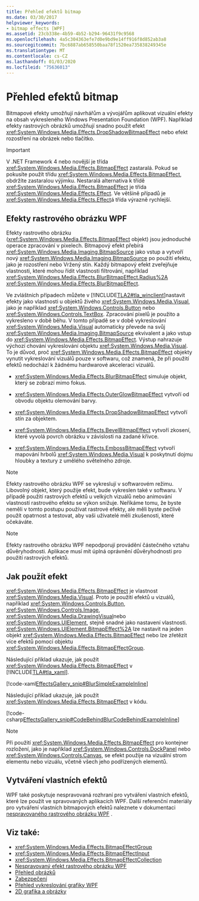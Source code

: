 ```yaml
---
title: Přehled efektů bitmap
ms.date: 03/30/2017
helpviewer_keywords:
- bitmap effects [WPF]
ms.assetid: 23cb338e-4b59-4b52-b294-96431f9c9568
ms.openlocfilehash: 4a5c304363efe7d0e9bd9e14ff916f8d852ab3a8
ms.sourcegitcommit: 7bc6887ab658550baa78f1520ea735838249345e
ms.translationtype: MT
ms.contentlocale: cs-CZ
ms.lasthandoff: 01/03/2020
ms.locfileid: "75636013"
---
```

# <a name="bitmap-effects-overview"></a>Přehled efektů bitmap
Bitmapové efekty umožňují návrhářům a vývojářům aplikovat vizuální efekty na obsah vykresleného Windows Presentation Foundation (WPF). Například efekty rastrových obrázků umožňují snadno použít efekt <xref:System.Windows.Media.Effects.DropShadowBitmapEffect> nebo efekt rozostření na obrázek nebo tlačítko.  
  
> [!IMPORTANT]
> V .NET Framework 4 nebo novější je třída <xref:System.Windows.Media.Effects.BitmapEffect> zastaralá. Pokud se pokusíte použít třídu <xref:System.Windows.Media.Effects.BitmapEffect>, obdržíte zastaralou výjimku. Nestaralá alternativa k třídě <xref:System.Windows.Media.Effects.BitmapEffect> je třída <xref:System.Windows.Media.Effects.Effect>. Ve většině případů je <xref:System.Windows.Media.Effects.Effect>á třída výrazně rychlejší.  

<a name="wpf_effects"></a>   
## <a name="wpf-bitmap-effects"></a>Efekty rastrového obrázku WPF  
 Efekty rastrového obrázku (<xref:System.Windows.Media.Effects.BitmapEffect> objekt) jsou jednoduché operace zpracování v pixelech. Bitmapový efekt přebírá <xref:System.Windows.Media.Imaging.BitmapSource> jako vstup a vytvoří nový <xref:System.Windows.Media.Imaging.BitmapSource> po použití efektu, jako je rozostření nebo Vržený stín. Každý bitmapový efekt zveřejňuje vlastnosti, které mohou řídit vlastnosti filtrování, například <xref:System.Windows.Media.Effects.BlurBitmapEffect.Radius%2A> <xref:System.Windows.Media.Effects.BlurBitmapEffect>.  
  
 Ve zvláštních případech můžete v [!INCLUDE[TLA2#tla_winclient](../../../../includes/tla2sharptla-winclient-md.md)]nastavit efekty jako vlastnosti u objektů živého <xref:System.Windows.Media.Visual>, jako je například <xref:System.Windows.Controls.Button> nebo <xref:System.Windows.Controls.TextBox>. Zpracování pixelů je použito a vykresleno v době běhu. V tomto případě se v době vykreslování <xref:System.Windows.Media.Visual> automaticky převede na svůj <xref:System.Windows.Media.Imaging.BitmapSource> ekvivalent a jako vstup do <xref:System.Windows.Media.Effects.BitmapEffect>. Výstup nahrazuje výchozí chování vykreslování objektu <xref:System.Windows.Media.Visual>. To je důvod, proč <xref:System.Windows.Media.Effects.BitmapEffect> objekty vynutit vykreslování vizuálů pouze v softwaru, což znamená, že při použití efektů nedochází k žádnému hardwarové akceleraci vizuálů.  
  
- <xref:System.Windows.Media.Effects.BlurBitmapEffect> simuluje objekt, který se zobrazí mimo fokus.  
  
- <xref:System.Windows.Media.Effects.OuterGlowBitmapEffect> vytvoří od obvodu objektu olemování barvy.  
  
- <xref:System.Windows.Media.Effects.DropShadowBitmapEffect> vytvoří stín za objektem.  
  
- <xref:System.Windows.Media.Effects.BevelBitmapEffect> vytvoří zkosení, které vyvolá povrch obrázku v závislosti na zadané křivce.  
  
- <xref:System.Windows.Media.Effects.EmbossBitmapEffect> vytvoří mapování hrbolů <xref:System.Windows.Media.Visual> k poskytnutí dojmu hloubky a textury z umělého světelného zdroje.  
  
> [!NOTE]
> Efekty rastrového obrázku WPF se vykreslují v softwarovém režimu. Libovolný objekt, který použije efekt, bude vykreslen také v softwaru. V případě použití rastrových efektů u velkých vizuálů nebo animování vlastností rastrového efektu se výkon snižuje. Neříkáme tomu, že byste neměli v tomto postupu používat rastrové efekty, ale měli byste pečlivě použít opatrnost a testovat, aby vaši uživatelé měli zkušenosti, které očekáváte.  
  
> [!NOTE]
> Efekty rastrového obrázku WPF nepodporují provádění částečného vztahu důvěryhodnosti. Aplikace musí mít úplná oprávnění důvěryhodnosti pro použití rastrových efektů.  
  
<a name="applyeffects"></a>   
## <a name="how-to-apply-an-effect"></a>Jak použít efekt  
 <xref:System.Windows.Media.Effects.BitmapEffect> je vlastnost <xref:System.Windows.Media.Visual>. Proto je použití efektů u vizuálů, například <xref:System.Windows.Controls.Button>, <xref:System.Windows.Controls.Image>, <xref:System.Windows.Media.DrawingVisual>nebo <xref:System.Windows.UIElement>, stejně snadné jako nastavení vlastnosti. <xref:System.Windows.UIElement.BitmapEffect%2A> lze nastavit na jeden objekt <xref:System.Windows.Media.Effects.BitmapEffect> nebo lze zřetězit více efektů pomocí objektu <xref:System.Windows.Media.Effects.BitmapEffectGroup>.  
  
 Následující příklad ukazuje, jak použít <xref:System.Windows.Media.Effects.BitmapEffect> v [!INCLUDE[TLA#tla_xaml](../../../../includes/tlasharptla-xaml-md.md)].  
  
 [!code-xaml[EffectsGallery_snip#BlurSimpleExampleInline](~/samples/snippets/csharp/VS_Snippets_Wpf/EffectsGallery_snip/CSharp/blursimpleexample.xaml#blursimpleexampleinline)]  
  
 Následující příklad ukazuje, jak použít <xref:System.Windows.Media.Effects.BitmapEffect> v kódu.  
  
 [!code-csharp[EffectsGallery_snip#CodeBehindBlurCodeBehindExampleInline](~/samples/snippets/csharp/VS_Snippets_Wpf/EffectsGallery_snip/CSharp/blurcodebehindexample.xaml.cs#codebehindblurcodebehindexampleinline)]  
  
> [!NOTE]
> Při použití <xref:System.Windows.Media.Effects.BitmapEffect> pro kontejner rozložení, jako je například <xref:System.Windows.Controls.DockPanel> nebo <xref:System.Windows.Controls.Canvas>, se efekt použije na vizuální strom elementu nebo vizuálu, včetně všech jeho podřízených elementů.  
  
<a name="customeffects"></a>   
## <a name="creating-custom-effects"></a>Vytváření vlastních efektů  
 WPF také poskytuje nespravovaná rozhraní pro vytváření vlastních efektů, které lze použít ve spravovaných aplikacích WPF. Další referenční materiály pro vytváření vlastních bitmapových efektů naleznete v dokumentaci [nespravovaného rastrového obrázku WPF](https://docs.microsoft.com/previous-versions/windows/desktop/wibe/-wibe-lh) .  
  
## <a name="see-also"></a>Viz také:

- <xref:System.Windows.Media.Effects.BitmapEffectGroup>
- <xref:System.Windows.Media.Effects.BitmapEffectInput>
- <xref:System.Windows.Media.Effects.BitmapEffectCollection>
- [Nespravovaný efekt rastrového obrázku WPF](https://docs.microsoft.com/previous-versions/windows/desktop/wibe/-wibe-lh)
- [Přehled obrázků](imaging-overview.md)
- [Zabezpečení](../security-wpf.md)
- [Přehled vykreslování grafiky WPF](wpf-graphics-rendering-overview.md)
- [2D grafika a obrázky](../advanced/optimizing-performance-2d-graphics-and-imaging.md)

